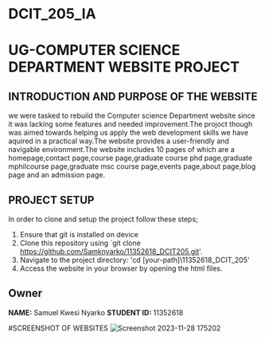 # DCIT_205_IA
# UG-COMPUTER SCIENCE DEPARTMENT WEBSITE PROJECT


## INTRODUCTION AND PURPOSE OF THE WEBSITE
we were tasked to rebuild the Computer science Department website since it was lacking some features and needed improvement.The projoct though was aimed towards helping us apply the web development skills we have aquired in a practical way.The website provides a user-friendly and navigable environment.The website includes 10 pages of which are a homepage,contact page,course page,graduate course phd page,graduate mphilcourse page,graduate msc course page,events page,about page,blog page and an admission page.

## PROJECT SETUP
In order to clone and setup the project follow these steps;
1. Ensure that git is installed on device
2. Clone this repository using `git clone https://github.com/Samknyarko/11352618_DCIT205.git'.
3. Navigate to the project directory: 'cd [your-path]\11352618_DCIT_205'
4. Access the website in your browser by opening the html files.

 ## Owner
 **NAME:** Samuel Kwesi Nyarko
 **STUDENT ID:** 11352618
 
#SCREENSHOT OF WEBSITES
![Screenshot 2023-11-28 175202](https://github.com/Daquiver1/DCIT_205_IA/assets/151433019/ae03dc17-9081-4d8b-b6f2-8b2ad953f03b)
